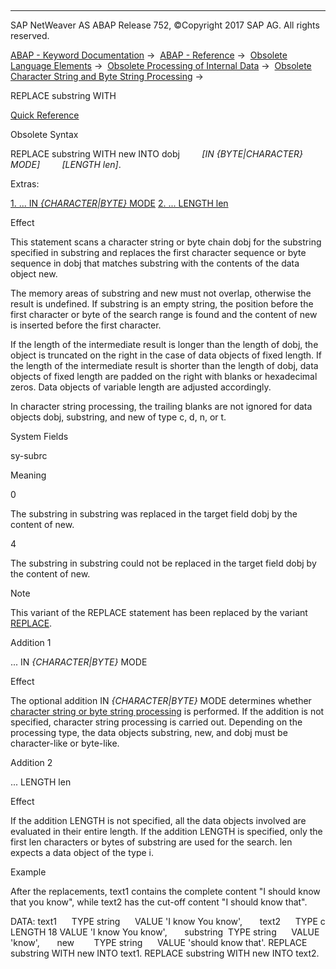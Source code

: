   

* * *

SAP NetWeaver AS ABAP Release 752, ©Copyright 2017 SAP AG. All rights reserved.

[ABAP - Keyword Documentation](https://help.sap.com/doc/abapdocu_752_index_htm/7.52/en-US/abenabap.htm) →  [ABAP - Reference](https://help.sap.com/doc/abapdocu_752_index_htm/7.52/en-US/abenabap_reference.htm) →  [Obsolete Language Elements](https://help.sap.com/doc/abapdocu_752_index_htm/7.52/en-US/abenabap_obsolete.htm) →  [Obsolete Processing of Internal Data](https://help.sap.com/doc/abapdocu_752_index_htm/7.52/en-US/abendata_internal_obsolete.htm) →  [Obsolete Character String and Byte String Processing](https://help.sap.com/doc/abapdocu_752_index_htm/7.52/en-US/abencharacter_string_obsolete.htm) → 

REPLACE substring WITH

[Quick Reference](https://help.sap.com/doc/abapdocu_752_index_htm/7.52/en-US/abapreplace_pattern_shortref.htm)

Obsolete Syntax

REPLACE substring WITH new INTO dobj
        *\[*IN *{*BYTE*|*CHARACTER*}* MODE*\]*
        *\[*LENGTH len*\]*.

Extras:

[1\. ... IN *{*CHARACTER*|*BYTE*}* MODE](#!ABAP_ADDITION_1@1@)
[2\. ... LENGTH len](#!ABAP_ADDITION_2@2@)

Effect

This statement scans a character string or byte chain dobj for the substring specified in substring and replaces the first character sequence or byte sequence in dobj that matches substring with the contents of the data object new.

The memory areas of substring and new must not overlap, otherwise the result is undefined. If substring is an empty string, the position before the first character or byte of the search range is found and the content of new is inserted before the first character.

If the length of the intermediate result is longer than the length of dobj, the object is truncated on the right in the case of data objects of fixed length. If the length of the intermediate result is shorter than the length of dobj, data objects of fixed length are padded on the right with blanks or hexadecimal zeros. Data objects of variable length are adjusted accordingly.

In character string processing, the trailing blanks are not ignored for data objects dobj, substring, and new of type c, d, n, or t.

System Fields

sy-subrc

Meaning

0

The substring in substring was replaced in the target field dobj by the content of new.

4

The substring in substring could not be replaced in the target field dobj by the content of new.

Note

This variant of the REPLACE statement has been replaced by the variant [REPLACE](https://help.sap.com/doc/abapdocu_752_index_htm/7.52/en-US/abapreplace_in_pattern.htm).

Addition 1

... IN *{*CHARACTER*|*BYTE*}* MODE

Effect

The optional addition IN *{*CHARACTER*|*BYTE*}* MODE determines whether [character string or byte string processing](https://help.sap.com/doc/abapdocu_752_index_htm/7.52/en-US/abenstring_processing_statements.htm) is performed. If the addition is not specified, character string processing is carried out. Depending on the processing type, the data objects substring, new, and dobj must be character-like or byte-like.

Addition 2

... LENGTH len

Effect

If the addition LENGTH is not specified, all the data objects involved are evaluated in their entire length. If the addition LENGTH is specified, only the first len characters or bytes of substring are used for the search. len expects a data object of the type i.

Example

After the replacements, text1 contains the complete content "I should know that you know", while text2 has the cut-off content "I should know that".

DATA: text1      TYPE string      VALUE 'I know You know',
      text2      TYPE c LENGTH 18 VALUE 'I know You know',
      substring  TYPE string      VALUE 'know',
      new        TYPE string      VALUE 'should know that'.
REPLACE substring WITH new INTO text1.
REPLACE substring WITH new INTO text2.
